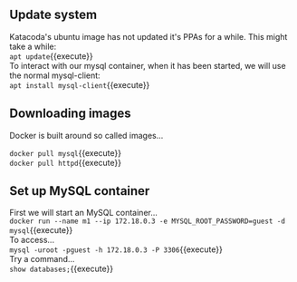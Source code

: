 ## Update system
Katacoda's ubuntu image has not updated it's PPAs for a while. This might take a while:  
`apt update`{{execute}}  
To interact with our mysql container, when it has been started, we will use the normal mysql-client:  
`apt install mysql-client`{{execute}}  

## Downloading images
Docker is built around so called images...  

`docker pull mysql`{{execute}}  
`docker pull httpd`{{execute}}  

## Set up MySQL container
First we will start an MySQL container...  
`docker run --name m1 --ip 172.18.0.3 -e MYSQL_ROOT_PASSWORD=guest -d mysql`{{execute}}  
To access...  
`mysql -uroot -pguest -h 172.18.0.3 -P 3306`{{execute}}  
Try a command...  
`show databases;`{{execute}}  
